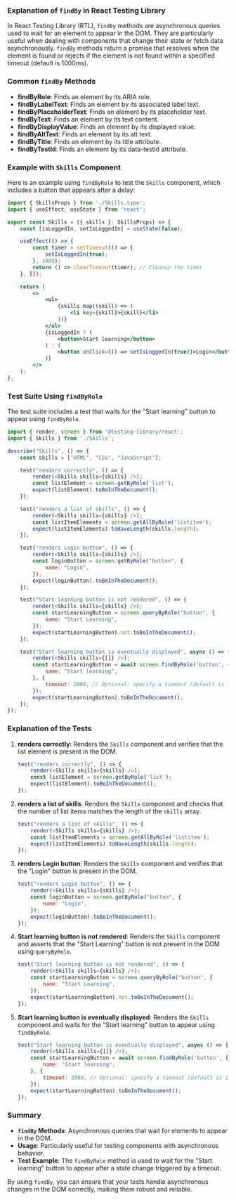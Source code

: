 ### Explanation of `findBy` in React Testing Library

In React Testing Library (RTL), `findBy` methods are asynchronous queries used to wait for an element to appear in the DOM. They are particularly useful when dealing with components that change their state or fetch data asynchronously. `findBy` methods return a promise that resolves when the element is found or rejects if the element is not found within a specified timeout (default is 1000ms).

### Common `findBy` Methods

- **findByRole**: Finds an element by its ARIA role.
- **findByLabelText**: Finds an element by its associated label text.
- **findByPlaceholderText**: Finds an element by its placeholder text.
- **findByText**: Finds an element by its text content.
- **findByDisplayValue**: Finds an element by its displayed value.
- **findByAltText**: Finds an element by its alt text.
- **findByTitle**: Finds an element by its title attribute.
- **findByTestId**: Finds an element by its data-testid attribute.

### Example with `Skills` Component

Here is an example using `findByRole` to test the `Skills` component, which includes a button that appears after a delay:

```jsx
import { SkillsProps } from './Skills.type';
import { useEffect, useState } from 'react';

export const Skills = ({ skills }: SkillsProps) => {
    const [isLoggedIn, setIsLoggedIn] = useState(false);

    useEffect(() => {
        const timer = setTimeout(() => {
            setIsLoggedIn(true);
        }, 1000);
        return () => clearTimeout(timer); // Cleanup the timer
    }, []);

    return (
        <>
            <ul>
                {skills.map((skill) => (
                    <li key={skill}>{skill}</li>
                ))}
            </ul>
            {isLoggedIn ? (
                <button>Start learning</button>
            ) : (
                <button onClick={() => setIsLoggedIn(true)}>Login</button>
            )}
        </>
    );
};
```

### Test Suite Using `findByRole`

The test suite includes a test that waits for the "Start learning" button to appear using `findByRole`.

```javascript
import { render, screen } from '@testing-library/react';
import { Skills } from './Skills';

describe("Skills", () => {
    const skills = ["HTML", "CSS", "JavaScript"];

    test("renders correctly", () => {
        render(<Skills skills={skills} />);
        const listElement = screen.getByRole('list');
        expect(listElement).toBeInTheDocument();
    });

    test("renders a list of skills", () => {
        render(<Skills skills={skills} />);
        const listItemElements = screen.getAllByRole('listitem');
        expect(listItemElements).toHaveLength(skills.length);
    });

    test("renders Login button", () => {
        render(<Skills skills={skills} />);
        const loginButton = screen.getByRole("button", {
            name: "Login",
        });
        expect(loginButton).toBeInTheDocument();
    });

    test("Start learning button is not rendered", () => {
        render(<Skills skills={skills} />);
        const startLearningButton = screen.queryByRole("button", {
            name: "Start Learning",
        });
        expect(startLearningButton).not.toBeInTheDocument();
    });

    test("Start learning button is eventually displayed", async () => {
        render(<Skills skills={[]} />);
        const startLearningButton = await screen.findByRole('button', {
            name: "Start learning",
        }, {
            timeout: 2000, // Optional: specify a timeout (default is 1000ms)
        });
        expect(startLearningButton).toBeInTheDocument();
    });
});
```

### Explanation of the Tests

1. **renders correctly**: Renders the `Skills` component and verifies that the list element is present in the DOM.
   ```javascript
   test("renders correctly", () => {
       render(<Skills skills={skills} />);
       const listElement = screen.getByRole('list');
       expect(listElement).toBeInTheDocument();
   });
   ```

2. **renders a list of skills**: Renders the `Skills` component and checks that the number of list items matches the length of the `skills` array.
   ```javascript
   test("renders a list of skills", () => {
       render(<Skills skills={skills} />);
       const listItemElements = screen.getAllByRole('listitem');
       expect(listItemElements).toHaveLength(skills.length);
   });
   ```

3. **renders Login button**: Renders the `Skills` component and verifies that the "Login" button is present in the DOM.
   ```javascript
   test("renders Login button", () => {
       render(<Skills skills={skills} />);
       const loginButton = screen.getByRole("button", {
           name: "Login",
       });
       expect(loginButton).toBeInTheDocument();
   });
   ```

4. **Start learning button is not rendered**: Renders the `Skills` component and asserts that the "Start Learning" button is not present in the DOM using `queryByRole`.
   ```javascript
   test("Start learning button is not rendered", () => {
       render(<Skills skills={skills} />);
       const startLearningButton = screen.queryByRole("button", {
           name: "Start Learning",
       });
       expect(startLearningButton).not.toBeInTheDocument();
   });
   ```

5. **Start learning button is eventually displayed**: Renders the `Skills` component and waits for the "Start learning" button to appear using `findByRole`.
   ```javascript
   test("Start learning button is eventually displayed", async () => {
       render(<Skills skills={[]} />);
       const startLearningButton = await screen.findByRole('button', {
           name: "Start learning",
       }, {
           timeout: 2000, // Optional: specify a timeout (default is 1000ms)
       });
       expect(startLearningButton).toBeInTheDocument();
   });
   ```

### Summary

- **`findBy` Methods**: Asynchronous queries that wait for elements to appear in the DOM.
- **Usage**: Particularly useful for testing components with asynchronous behavior.
- **Test Example**: The `findByRole` method is used to wait for the "Start learning" button to appear after a state change triggered by a timeout.

By using `findBy`, you can ensure that your tests handle asynchronous changes in the DOM correctly, making them robust and reliable.